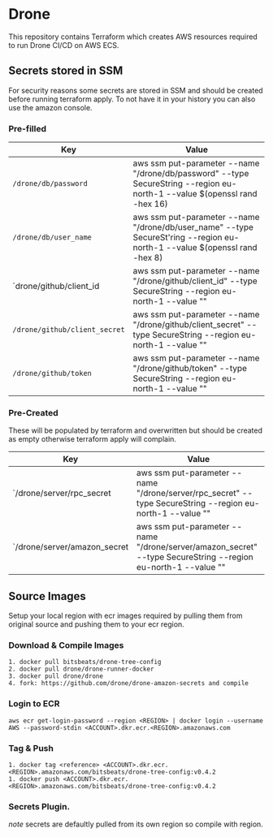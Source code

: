 # Drone

This repository contains Terraform which creates AWS resources required to run 
Drone CI/CD on AWS ECS.

## Secrets stored in SSM

For security reasons some secrets are stored in SSM and should be created
before running terraform apply. To not have it in your history you can also
use the amazon console.

### Pre-filled

| Key | Value | 
|---|---|
| `/drone/db/password` |  aws ssm put-parameter --name "/drone/db/password" --type SecureString --region eu-north-1 --value $(openssl rand -hex 16) |
| `/drone/db/user_name` |  aws ssm put-parameter --name "/drone/db/user_name" --type SecureSt'ring --region eu-north-1 --value $(openssl rand -hex 8) |
| `drone/github/client_id | aws ssm put-parameter --name "/drone/github/client_id" --type SecureString --region eu-north-1 --value "<CUSTOM VALUE>" |
| `/drone/github/client_secret` | aws ssm put-parameter --name "/drone/github/client_secret" --type SecureString --region eu-north-1 --value "<CUSTOM VALUE>" |
| `/drone/github/token` | aws ssm put-parameter --name "/drone/github/token" --type SecureString --region eu-north-1 --value "<CUSTOM VALUE>" |

### Pre-Created

These will be populated by terraform and overwritten but should be created as empty otherwise terraform apply will complain.

| Key | Value | 
|---|---|
| `/drone/server/rpc_secret |  aws ssm put-parameter --name "/drone/server/rpc_secret" --type SecureString --region eu-north-1 --value "" |
| `/drone/server/amazon_secret |  aws ssm put-parameter --name "/drone/server/amazon_secret" --type SecureString --region eu-north-1 --value "" |

## Source Images

Setup your local region with ecr images required by pulling them from original
source and pushing them to your ecr region.

### Download & Compile Images

    1. docker pull bitsbeats/drone-tree-config
    2. docker pull drone/drone-runner-docker
    3. docker pull drone/drone
    4. fork: https://github.com/drone/drone-amazon-secrets and compile

### Login to ECR

    aws ecr get-login-password --region <REGION> | docker login --username AWS --password-stdin <ACCOUNT>.dkr.ecr.<REGION>.amazonaws.com

### Tag & Push

    1. docker tag <reference> <ACCOUNT>.dkr.ecr.<REGION>.amazonaws.com/bitsbeats/drone-tree-config:v0.4.2
    1. docker push <ACCOUNT>.dkr.ecr.<REGION>.amazonaws.com/bitsbeats/drone-tree-config:v0.4.2

### Secrets Plugin.

*note* secrets are defaultly pulled from its own region so compile with region.